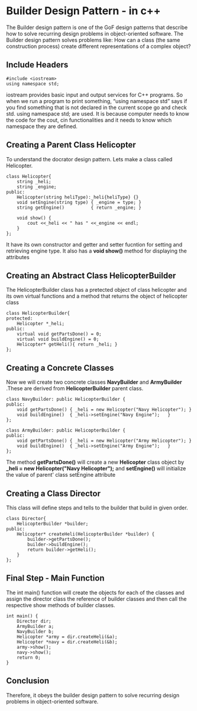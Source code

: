 # Builder Design Pattern - in c++
The Builder design pattern is one of the GoF design patterns that describe how to solve recurring design problems in object-oriented software. The Builder design pattern solves problems like: How can a class (the same construction process) create different representations of a complex object?
## Include Headers

```
#include <iostream>
using namespace std;
```
 iostream provides basic input and output services for C++ programs. So when we run a program to print something, “using namespace std” says if you find something that is not declared in the current scope go and check std. using namespace std; are used. It is because computer needs to know the code for the cout, cin functionalities and it needs to know which namespace they are defined.

## Creating a Parent Class Helicopter

 To understand the docrator design pattern. Lets make a class called Helicopter.

```
class Helicopter{
    string _heli;
    string _engine;
public:
    Helicopter(string heliType):_heli{heliType} {}
    void setEngine(string type) { _engine = type; }
    string getEngine()          { return _engine; }
    
    void show() {
    	cout <<_heli << " has " <<_engine << endl;
    }
};
```
It have its own constructor and getter and setter fucntion for setting and retrieving engine type. It also has a **void show()** method for displaying the attributes

## Creating an Abstract Class HelicopterBuilder

The HelicopterBuilder class has a pretected object of class helicopter and its own virtual functions and a method that returns the object of helicopter class
```
class HelicopterBuilder{
protected:
    Helicopter *_heli;
public:
    virtual void getPartsDone() = 0;
    virtual void buildEngine() = 0;
    Helicopter* getHeli(){ return _heli; }
};
```

## Creating a Concrete Classes

Now we will create two concrete classes **NavyBuilder** and **ArmyBuilder** .These are derived from **HelicopterBuilder** parent class.

```
class NavyBuilder: public HelicopterBuilder {
public:
    void getPartsDone() { _heli = new Helicopter("Navy Helicopter"); }
    void buildEngine()  { _heli->setEngine("Navy Engine");   }
};

class ArmyBuilder: public HelicopterBuilder {
public:
    void getPartsDone() { _heli = new Helicopter("Army Helicopter"); }
    void buildEngine()  { _heli->setEngine("Army Engine");   }
};
```
The method **getPartsDone()** will create a new **Helicopter** class object by **_heli = new Helicopter("Navy Helicopter");** and **setEngine()** will initialize the value of parent' class setEngine attribute

## Creating a Class Director

This class will define steps and tells to the builder that build in given order.

```
class Director{
    HelicopterBuilder *builder;
public:
    Helicopter* createHeli(HelicopterBuilder *builder) {
        builder->getPartsDone();
        builder->buildEngine();
        return builder->getHeli();
    }
};
```

## Final Step - Main Function

The int main() function will create the objects for each of the classes and assign the director class the reference of builder classes and then call the respective show methods of builder classes.

```
int main() {
    Director dir;
    ArmyBuilder a;
    NavyBuilder b;
	Helicopter *army = dir.createHeli(&a);
	Helicopter *navy = dir.createHeli(&b);
	army->show();
	navy->show();
	return 0;
}
```

## Conclusion

Therefore, it obeys the builder design pattern to solve recurring design problems in object-oriented software.

